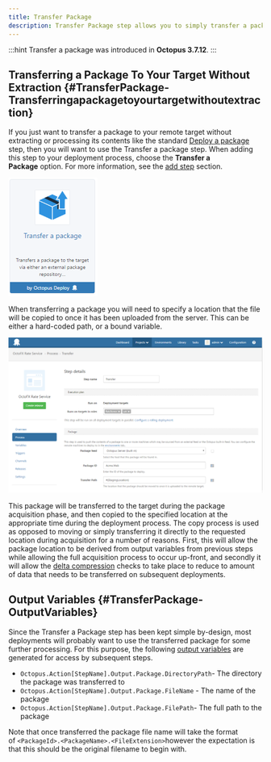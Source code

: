 ```yaml
---
title: Transfer Package
description: Transfer Package step allows you to simply transfer a package to your deployment target without extracting it.
---
```


:::hint
Transfer a package was introduced in **Octopus 3.7.12**.
:::

## Transferring a Package To Your Target Without Extraction {#TransferPackage-Transferringapackagetoyourtargetwithoutextraction}

If you just want to transfer a package to your remote target without extracting or processing its contents like the standard [Deploy a package](/docs/deployment-examples/package-deployments/index.md) step, then you will want to use the Transfer a package step. When adding this step to your deployment process, choose the **Transfer a Package** option. For more information, see the [add step](/docs/deployment-process/steps/index.md) section.

![](/docs/images/5671696/5866194.png)

When transferring a package you will need to specify a location that the file will be copied to once it has been uploaded from the server. This can be either a hard-coded path, or a bound variable.

![](/docs/images/5672327/5866214.png "width=500")

This package will be transferred to the target during the package acquisition phase, and then copied to the specified location at the appropriate time during the deployment process. The copy process is used as opposed to moving or simply transferring it directly to the requested location during acquisition for a number of reasons. First, this will allow the package location to be derived from output variables from previous steps while allowing the full acquisition process to occur up-front, and secondly it will allow the [delta compression](/docs/deployment-examples/package-deployments/delta-compression-for-package-transfers.md) checks to take place to reduce to amount of data that needs to be transferred on subsequent deployments.

## Output Variables {#TransferPackage-OutputVariables}

Since the Transfer a Package step has been kept simple by-design, most deployments will probably want to use the transferred package for some further processing. For this purpose, the following [output variables](/docs/deployment-process/variables/output-variables.md) are generated for access by subsequent steps.

- `Octopus.Action[StepName].Output.Package.DirectoryPath`- The directory the package was transferred to
- `Octopus.Action[StepName].Output.Package.FileName` - The name of the package
- `Octopus.Action[StepName].Output.Package.FilePath`- The full path to the package

Note that once transferred the package file name will take the format of `<PackageId>.<PackageName>.<FileExtension>`however the expectation is that this should be the original filename to begin with.
